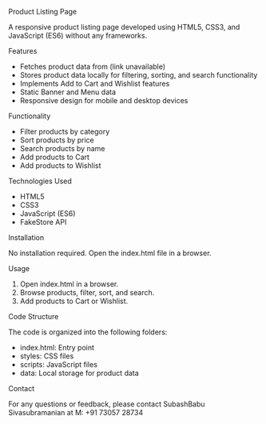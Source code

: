 Product Listing Page

A responsive product listing page developed using HTML5, CSS3, and JavaScript (ES6) without any frameworks.

Features

- Fetches product data from (link unavailable)
- Stores product data locally for filtering, sorting, and search functionality
- Implements Add to Cart and Wishlist features
- Static Banner and Menu data
- Responsive design for mobile and desktop devices

Functionality

- Filter products by category
- Sort products by price
- Search products by name
- Add products to Cart
- Add products to Wishlist

Technologies Used

- HTML5
- CSS3
- JavaScript (ES6)
- FakeStore API

Installation

No installation required. Open the index.html file in a browser.

Usage

1. Open index.html in a browser.
2. Browse products, filter, sort, and search.
3. Add products to Cart or Wishlist.

Code Structure

The code is organized into the following folders:

- index.html: Entry point
- styles: CSS files
- scripts: JavaScript files
- data: Local storage for product data

Contact

For any questions or feedback, please contact SubashBabu Sivasubramanian at M: +91 73057 28734
